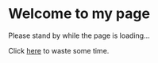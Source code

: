 # Welcome to my page

Please stand by while the page is loading...

Click [here](index.html) to waste some time.
